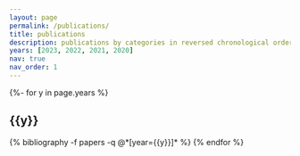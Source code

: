 ```yaml
---
layout: page
permalink: /publications/
title: publications
description: publications by categories in reversed chronological order.
years: [2023, 2022, 2021, 2020]
nav: true
nav_order: 1
---
```


<!-- _pages/publications.md -->
<div class="publications">

{%- for y in page.years %}
  <h2 class="year">{{y}}</h2>
  {% bibliography -f papers -q @*[year={{y}}]* %}
{% endfor %}

</div>

